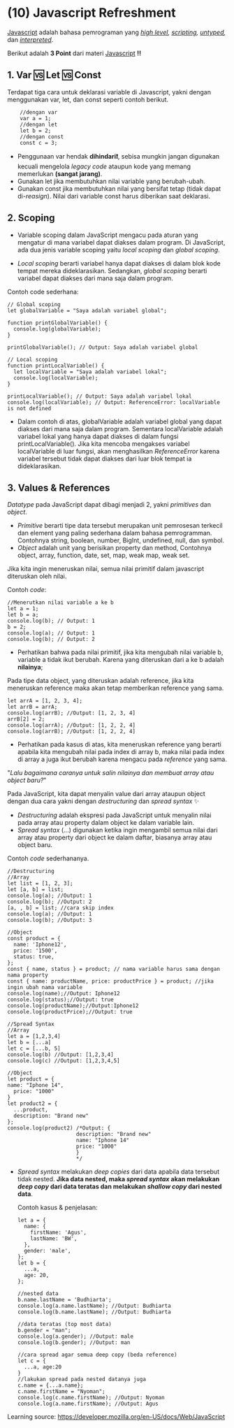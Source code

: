 # **(10) Javascript Refreshment**

[Javascript](https://developer.mozilla.org/en-US/docs/Web/JavaScript) adalah bahasa pemrograman yang _[high level](https://en.wikipedia.org/wiki/High-level_programming_language), [scripting](https://en.wikipedia.org/wiki/Scripting_language), [untyped](https://fosterv222.medium.com/coding-languages-typed-vs-untyped-d29c7e0b3713),_ dan _[interpreted](https://www.freecodecamp.org/news/compiled-versus-interpreted-languages/)_.

Berikut adalah **3 Point** dari materi [Javascript](https://developer.mozilla.org/en-US/docs/Web/JavaScript) **‼️**

## **1. Var 🆚 Let 🆚 Const**

Terdapat tiga cara untuk deklarasi variable di Javascript, yakni dengan menggunakan var, let, dan const seperti contoh berikut.

        //dengan var
        var a = 1;
        //dengan let
        let b = 2;
        //dengan const
        const c = 3;

- Penggunaan var hendak **dihindari❗**, sebisa mungkin jangan digunakan kecuali mengelola _legacy code_ ataupun kode yang memang memerlukan **(sangat jarang)**.
- Gunakan let jika membutuhkan nilai variable yang berubah-ubah.
- Gunakan const jika membutuhkan nilai yang bersifat tetap (tidak dapat di-_reasign_). Nilai dari variable const harus diberikan saat deklarasi.

## **2. Scoping**

- Variable scoping dalam JavaScript mengacu pada aturan yang mengatur di mana variabel dapat diakses dalam program. Di JavaScript, ada dua jenis variable scoping yaitu _local scoping_ dan _global scoping_.

- _Local scoping_ berarti variabel hanya dapat diakses di dalam blok kode tempat mereka dideklarasikan. Sedangkan, _global scoping_ berarti variabel dapat diakses dari mana saja dalam program.

Contoh code sederhana:

    // Global scoping
    let globalVariable = "Saya adalah variabel global";

    function printGlobalVariable() {
      console.log(globalVariable);
    }

    printGlobalVariable(); // Output: Saya adalah variabel global

    // Local scoping
    function printLocalVariable() {
      let localVariable = "Saya adalah variabel lokal";
      console.log(localVariable);
    }

    printLocalVariable(); // Output: Saya adalah variabel lokal
    console.log(localVariable); // Output: ReferenceError: localVariable is not defined

- Dalam contoh di atas, globalVariable adalah variabel global yang dapat diakses dari mana saja dalam program. Sementara localVariable adalah variabel lokal yang hanya dapat diakses di dalam fungsi printLocalVariable(). Jika kita mencoba mengakses variabel localVariable di luar fungsi, akan menghasilkan _ReferenceError_ karena variabel tersebut tidak dapat diakses dari luar blok tempat ia dideklarasikan.

## **3. Values & References**

_Datatype_ pada JavaScript dapat dibagi menjadi 2, yakni _primitives_ dan _object_.

- _Primitive_ berarti tipe data tersebut merupakan unit pemrosesan terkecil dan element yang paling sederhana dalam bahasa pemrogramman. Contohnya string, boolean, number, BigInt, undefined, null, dan symbol.
- _Object_ adalah unit yang berisikan property dan method, Contohnya object, array, function, date, set, map, weak map, weak set.

Jika kita ingin meneruskan nilai, semua nilai primitif dalam javascript diteruskan oleh nilai.

Contoh _code_:

    //Menerutkan nilai variable a ke b
    let a = 1;
    let b = a;
    console.log(b); // Output: 1
    b = 2;
    console.log(a); // Output: 1
    console.log(b); // Output: 2

- Perhatikan bahwa pada nilai primitif, jika kita mengubah nilai variable b, variable a tidak ikut berubah. Karena yang diteruskan dari a ke b adalah **nilainya**;

Pada tipe data object, yang diteruskan adalah reference, jika kita meneruskan reference maka akan tetap memberikan reference yang sama.

    let arrA = [1, 2, 3, 4];
    let arrB = arrA;
    console.log(arrB); //Output: [1, 2, 3, 4]
    arrB[2] = 2;
    console.log(arrA); //Output: [1, 2, 2, 4]
    console.log(arrB); //Output: [1, 2, 2, 4]

- Perhatikan pada kasus di atas, kita meneruskan reference yang berarti apabila kita mengubah nilai pada index di array b, maka nilai pada index di array a juga ikut berubah karena mengacu pada _reference_ yang sama.

"_Lalu bagaimana caranya untuk salin nilainya dan membuat array atau object baru?_"

Pada JavaScript, kita dapat menyalin value dari array ataupun object dengan dua cara yakni dengan _destructuring_ dan _spread syntax_ ✨

- _Destructuring_ adalah ekspresi pada JavaScript untuk menyalin nilai pada array atau property dalam object ke dalam variable lain.
- _Spread syntax_ (...) digunakan ketika ingin mengambil semua nilai dari array atau property dari object ke dalam daftar, biasanya array atau object baru.

Contoh _code_ sederhananya.

    //Destructuring
    //Array
    let list = [1, 2, 3];
    let [a, b] = list;
    console.log(a); //Output: 1
    console.log(b); //Output: 2
    [a, , b] = list; //cara skip index
    console.log(a); //Output: 1
    console.log(b); //Output: 3

    //Object
    const product = {
      name: 'Iphone12',
      price: '1500',
      status: true,
    };
    const { name, status } = product; // nama variable harus sama dengan nama property
    const { name: productName, price: productPrice } = product; //jika ingin ubah nama variable
    console.log(name);//Output: Iphone12
    console.log(status);//Output: true
    console.log(productName);//Output:Iphone12
    console.log(productPrice);//Output: true

    //Spread Syntax
    //Array
    let a = [1,2,3,4]
    let b = [...a]
    let c = [...b, 5]
    console.log(b) //Output: [1,2,3,4]
    console.log(c) //Output: [1,2,3,4,5]

    //Object
    let product = {
    name: "Iphone 14",
      price: "1000"
    }
    let product2 = {
      ...product,
      description: "Brand new"
    };
    console.log(product2) /*Output: {
                          description: "Brand new"
                          name: "Iphone 14"
                          price: "1000"
                          }
                          */

- _Spread syntax_ melakukan _deep copies_ dari data apabila data tersebut tidak nested. **Jika data nested, maka _spread syntax_ akan melakukan _deep copy_ dari data teratas dan melakukan _shallow copy_ dari nested data**.

  Contoh kasus & penjelasan:

      let a = {
        name: {
          firstName: 'Agus',
          lastName: 'BW',
        },
        gender: 'male',
      };
      let b = {
        ...a,
        age: 20,
      };

      //nested data
      b.name.lastName = 'Budhiarta';
      console.log(a.name.lastName); //Output: Budhiarta
      console.log(b.name.lastName); //Output: Budhiarta

      //data teratas (top most data)
      b.gender = "man";
      console.log(a.gender); //Output: male
      console.log(b.gender); //Output: man

      //cara spread agar semua deep copy (beda reference)
      let c = {
        ...a, age:20
      }
      //lakukan spread pada nested datanya juga
      c.name = {...a.name};
      c.name.firstName = "Nyoman";
      console.log(c.name.firstName); //Output: Nyoman
      console.log(a.name.firstName); //Output: Agus

Learning source: https://developer.mozilla.org/en-US/docs/Web/JavaScript
